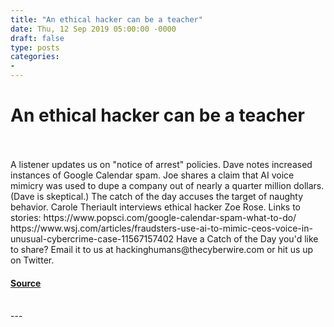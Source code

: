 ```yaml
---
title: "An ethical hacker can be a teacher"
date: Thu, 12 Sep 2019 05:00:00 -0000
draft: false
type: posts
categories: 
- 
---
```

# An ethical hacker can be a teacher

<br/>

<br/>
A listener updates us on "notice of arrest" policies. Dave notes increased instances of Google Calendar spam. Joe shares a claim that AI voice mimicry was used to dupe a company out of nearly a quarter million dollars. (Dave is skeptical.) The catch of the day accuses the target of naughty behavior. Carole Theriault interviews ethical hacker Zoe Rose. Links to stories: https://www.popsci.com/google-calendar-spam-what-to-do/ https://www.wsj.com/articles/fraudsters-use-ai-to-mimic-ceos-voice-in-unusual-cybercrime-case-11567157402 Have a Catch of the Day you'd like to share? Email it to us at hackinghumans@thecyberwire.com or hit us up on Twitter.

#### [Source](https://thecyberwire.com/podcasts/hacking-humans/65/notes)

<br/>
---

